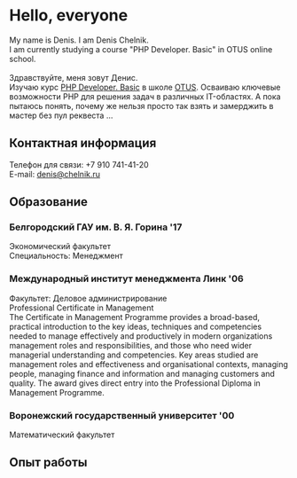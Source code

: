 # Hello, everyone #
My name is Denis. I am Denis Chelnik.<br />
I am currently studying a course "PHP Developer. Basic" in OTUS online school. <br /><br />
Здравствуйте, меня зовут Денис.<br />
Изучаю курс [PHP Developer. Basic](https://otus.ru/lessons/php-basic/) в школе [OTUS](https://otus.ru/ "OTUS онлайн-образование").
Осваиваю ключевые возможности PHP для решения задач в различных IT-областях. А пока пытаюсь понять, почему же нельзя просто так взять и замерджить в мастер без пул реквеста ...

## Контактная информация ##
Телефон для связи: +7 910 741-41-20<br />
E-mail: denis@chelnik.ru

## Образование ##
### Белгородский ГАУ им. В. Я. Горина '17<br />
Экономический факультет<br />
Специальность: Менеджмент<br />

### Международный институт менеджмента Линк '06<br />
Факультет: Деловое администрирование<br />
Professional Certificate in Management<br />
The Certificate in Management Programme provides a broad-based, practical introduction to the key ideas, techniques and
competencies needed to manage effectively and productively in modern organizations management roles and responsibilities,
and those who need wider managerial understanding and competencies. Key areas studied are management roles and effectiveness and
organisational contexts, managing people, managing finance and information and managing customers and quality.
The award gives direct entry into the Professional Diploma in Management Programme.<br />

### Воронежский государственный университет '00<br />
Математический факультет<br />

## Опыт работы ##
